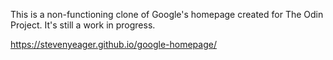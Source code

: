 This is a non-functioning clone of Google's homepage created for The Odin Project. It's still a work in progress.

https://stevenyeager.github.io/google-homepage/
